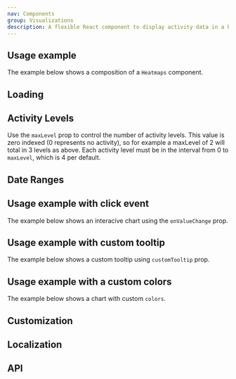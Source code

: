 ```yaml
---
nav: Components
group: Visualizations
description: A flexible React component to display activity data in a heatmaps chart.
---
```


<code src="./demos/index.tsx" nopadding></code>

## Usage example

The example below shows a composition of a `Heatmaps` component.

<code src="./demos/example.tsx"></code>

## Loading

<code src="./demos/loading.tsx"></code>

## Activity Levels

Use the `maxLevel` prop to control the number of activity levels. This value is zero indexed (0 represents no activity),
so for example a maxLevel of 2 will total in 3 levels as above. Each activity level must be in the interval from 0 to `maxLevel`,
which is 4 per default.

<code src="./demos/activityLevels.tsx"></code>

## Date Ranges

<code src="./demos/dataRanges.tsx"></code>

## Usage example with click event

The example below shows an interacive chart using the `onValueChange` prop.

<code src="./demos/clickEvent.tsx"></code>

## Usage example with custom tooltip

The example below shows a custom tooltip using `customTooltip` prop.

<code src="./demos/customTooltip.tsx"></code>

## Usage example with a custom colors

The example below shows a chart with custom `colors`.

<code src="./demos/customColors.tsx"></code>

## Customization

<code src="./demos/customization.tsx"></code>

## Localization

<code src="./demos/i18n.tsx"></code>

## API

<API></API>
